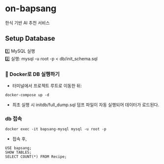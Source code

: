 # on-bapsang

한식 기반 AI 추천 서비스

## Setup Database

1️⃣ MySQL 실행  
2️⃣ 실행:
mysql -u root -p < db/init_schema.sql

### 🐳 Docker로 DB 실행하기

- 터미널에서 프로젝트 루트로 이동한 뒤:

```
docker-compose up -d
```

- 최초 실행 시 initdb/full_dump.sql 덤프 파일이 자동 실행되어 데이터가 로드된다.

### db 접속

```
docker exec -it bapsang-mysql mysql -u root -p
```

- 접속 후,

```
USE bapsang;
SHOW TABLES;
SELECT COUNT(*) FROM Recipe;
```
